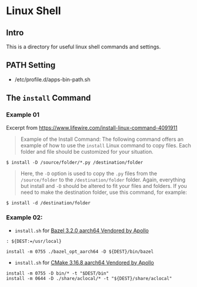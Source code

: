 # Linux Shell

## Intro

This is a directory for useful linux shell commands and settings.

## PATH Setting

- /etc/profile.d/apps-bin-path.sh


## The `install` Command

### Example 01
Excerpt from https://www.lifewire.com/install-linux-command-4091911

> Example of the Install Command:
> The following command offers an example of how to use the `install` Linux
> command to copy files. Each folder and file should be customized for your
> situation.

```
$ install -D /source/folder/*.py /destination/folder
```

> Here, the `-D` option is used to copy the `.py` files from the
> `/source/folder` to the `/destination/folder` folder. Again, everything but
> install and `-D` should be altered to fit your files and folders.
> If you need to make the destination folder, use this command, for example:

```
$ install -d /destination/folder
```

### Example 02:

- `install.sh` for [Bazel 3.2.0 aarch64 Vendored by Apollo](https://apollo-platform-system.bj.bcebos.com/archive/6.0/bazel-3.2.0-aarch64-linux-gnu.tar.gz)

```
: ${DEST:=/usr/local}

install -m 0755 ./bazel_opt_aarch64 -D ${DEST}/bin/bazel
```

- `install.sh` for [CMake 3.16.8 aarch64 Vendored by Apollo](https://apollo-platform-system.bj.bcebos.com/archive/6.0/bazel-3.2.0-aarch64-linux-gnu.tar.gz)

```
install -m 0755 -D bin/* -t "$DEST/bin"
install -m 0644 -D ./share/aclocal/* -t "${DEST}/share/aclocal"
```
